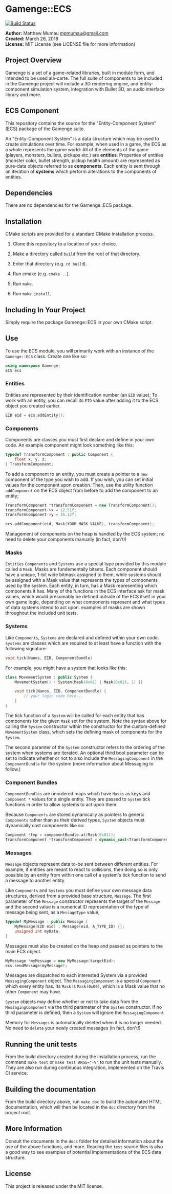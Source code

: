 # Gamenge::ECS

[![Build Status](https://travis-ci.org/mpmumau/Gamenge-ECS.svg?branch=master)](https://travis-ci.org/mpmumau/Gamenge-ECS)

**Author:** Matthew Mumau <mpmumau@gmail.com>  
**Created:** March 26, 2018  
**License:** MIT License (see LICENSE file for more information)

## Project Overview
Gamenge is a set of a game-related libraries, built in module form, and intended to be used ala-carte. The full suite of components to be included in the Gamenge project will include a 3D rendering engine, and entity-component simulation system, integration with Bullet 3D, an audio interface library and more. 

## ECS Component
This repository contains the source for the "Entity-Component System" (ECS) package of the Gamenge suite.

An "Entity-Component System" is a data structure which may be used to create simulations over time. For example, when used in a game, the ECS as a whole represents the game world: All of the elements of the game (players, monsters, bullets, pickups etc.) are **entities**. Properties of entities (monster color, bullet strength, pickup health amount) are represented as pure-data objects referred to as **components**. Each entity is sent through an iteration of **systems** which perform alterations to the components of entities.

## Dependencies

There are no dependencies for the Gamenge::ECS package.

## Installation

CMake scripts are provided for a standard CMake installation process.

1. Clone this repository to a location of your choice.

2. Make a directory called `build` from the root of that directory.

3. Enter that directory (e.g. `cd build`).

4. Run cmake (e.g. `cmake ..`).

5. Run `make`.

6. Run `make install`.

## Including In Your Project

Simply require the package Gamenge::ECS in your own CMake script.

## Use

To use the ECS module, you will primarily work with an instance of the `Gamenge::ECS` class. Create one like so:

```cpp
using namespace Gamenge;
ECS ecs
```

### Entities

Entities are represented by their identification number (an `EID` value); To work with an entity, you can recall its `EID` value after adding it to the ECS object you created earlier.

```cpp
EID eid = ecs.addEntity();
```

### Components

Components are classes you must first declare and define in your own code. An example component might look something like this:

```cpp
typedef TransformComponent : public Component {
    float x, y, z;
} TransformComponent;
```
To add a component to an entity, you must create a pointer to a `new` component of the type you wish to add. If you wish, you can set initial values for the component upon creation. Then, use the utility function `addComponent` on the ECS object from before to add the component to an entity;

```cpp
TransformComponent *transformComponent = new TransformComponent();
transformComponent->x = 12.51f;
transformComponent->y = 16.12f;

ecs.addComponent(eid, Mask(YOUR_MASK_VALUE), transformComponent);
```

Management of components on the heap is handled by the ECS system; no need to delete your components manually (in fact, don't!)

### Masks

`Entities` `Components` and `Systems` use a special type provided by this module called a `Mask`. Masks are fundementally bitsets. Each component should have a unique, 1-bit wide bitmask assigned to them, while systems should be assigned with a Mask value that represents the types of components used by the system. Each entity, in turn, has a Mask representing which components it has. Many of the functions in the ECS interface ask for mask values, which would presumably be defined outside of the ECS itself in your own game logic, depending on what components represent and what types of data systems intend to act upon. examples of masks are shown throughout the included unit tests.

### Systems

Like `Components`, `Systems` are declared and defined within your own code. `Systems` are classes which are required to at least have a function with the following signature:

```cpp
void tick(Nanos, EID, ComponentBundle)
```

For example, you might have a system that looks like this:

```cpp
class MovementSystem : public System {
    MovementSystem() : System(Mask(0x01) | Mask(0x02), 1) {}

    void tick(Nanos, EID, ComponentBundle) {
        // your logic code here...
    }
}
```

The tick function of a `System` will be called for each entity that has components for the given `Mask` set for the system. Note the syntax above for calling the `System` constructor within the constructor for the custom-defined `MovementSystem` class, which sets the defining mask of components for the `System`. 

The second paramter of the `System` constructor refers to the ordering of the system when systems are iterated. An optional third bool parameter can be set to indicate whether or not to also include the `MessagingComponent` in the `ComponentBundle` for the system (more information about Messaging to follow.)

### Component Bundles

`ComponentBundles` are unordered maps which have `Masks` as keys and `Component *` values for a single entity. They are passed to `System` tick functions in order to allow systems to act upon them.

Because `Components` are stored dynamically as pointers to generic `Components` rather than as their derived types, `System` objects must dynamically cast components like so:

```cpp
Component *tmp = componentBundle.at(Mask(0x01));
TransformComponent *transformComponent = dynamic_cast<TransformComponent *>(tmp);
```

### Messages

`Message` objects represent data to-be sent between different entities. For example, if entities are meant to react to collisions, then doing so is only possible by an entity from within one call of a system's tick function to send a message to another entity.

Like `Components` and `Systems` you must define your own message data structures, derived from a provided base structure, `Message`. The first parameter of the `Message` constructor represents the target of the `Message` and the second value is a numerical ID representation of the type of message being sent, as a `MessageType` value;

```cpp
typedef MyMessage : public Message {
    MyMessage(EID eid) : Message(eid, A_TYPE_ID) {};
    unsigned int myData;
}
```

Messages must also be created on the heap and passed as pointers to the main ECS object.

```cpp
MyMessage *myMessage = new MyMessage(targetEid);
ecs.sendMessage(myMessage);
```

Messages are dispatched to each interested System via a provided `MessagingComponent` object. The `MessagingComponent` is a special `Component` which every entity has. Its `Mask` is `Mask(0x00)`, which is a Mask value that no other `Component` may have. 

`System` objects may define whether or not to take data from the `MessagingComponent` via the third parameter of the `System` constructor. If no third parameter is defined, then a `System` will ignore the `MessagingComponent`

Memory for `Messages` is automatically deleted when it is no longer needed. No need to `delete` your newly created messages (in fact, don't!)

## Running the unit tests

From the build directory created during the installation process, run the command `make test` or `make test ARGS="-V"` to run the unit tests manually. They are also run during continuous integration, implemented on the Travis CI service.

## Building the documentation

From the build directory above, run `make doc` to build the automated HTML documentation, which will then be located in the `doc` directory from the project root.

## More Information

Consult the documents in the `docs` folder for detailed information about the use of the above functions, and more. Reading the `test` source files is also a good way to see examples of potential implementations of the ECS data structure.

## License

This project is released under the MIT license.